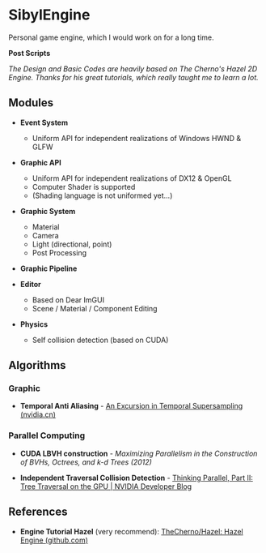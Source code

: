 # SibylEngine

Personal game engine, which I would work on for a long time.



**Post Scripts**

*The Design and Basic Codes are heavily based on The Cherno's Hazel 2D Engine.
Thanks for his great tutorials, which really taught me to learn a lot.*



## Modules

- **Event System**
  - Uniform API for independent realizations of Windows HWND & GLFW
- **Graphic API**
  - Uniform API for independent realizations of DX12 & OpenGL
  - Computer Shader is supported
  - (Shading language is not uniformed yet...)
- **Graphic System**
  - Material
  - Camera
  - Light (directional, point)
  - Post Processing
- **Graphic Pipeline**

- **Editor**
  - Based on Dear ImGUI
  - Scene / Material / Component Editing
- **Physics**
  - Self collision detection (based on CUDA)



## Algorithms

### Graphic

- **Temporal Anti Aliasing** - [An Excursion in Temporal Supersampling (nvidia.cn)](https://developer.download.nvidia.cn/gameworks/events/GDC2016/msalvi_temporal_supersampling.pdf)



### Parallel Computing

- **CUDA LBVH construction** - *Maximizing Parallelism in the Construction of BVHs, Octrees, and k-d Trees (2012)*

- **Independent Traversal Collision Detection** - [Thinking Parallel, Part II: Tree Traversal on the GPU | NVIDIA Developer Blog](https://developer.nvidia.com/blog/thinking-parallel-part-ii-tree-traversal-gpu/)



## References

- **Engine Tutorial Hazel** (very recommend):  [TheCherno/Hazel: Hazel Engine (github.com)](https://github.com/TheCherno/Hazel)

